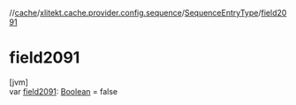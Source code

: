 //[cache](../../../index.md)/[xlitekt.cache.provider.config.sequence](../index.md)/[SequenceEntryType](index.md)/[field2091](field2091.md)

# field2091

[jvm]\
var [field2091](field2091.md): [Boolean](https://kotlinlang.org/api/latest/jvm/stdlib/kotlin/-boolean/index.html) = false
